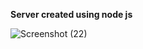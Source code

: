 **Server created using node js**


![Screenshot (22)](https://github.com/user-attachments/assets/50e4e8d8-55e0-47a4-b152-104c67981ac4)
